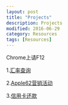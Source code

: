 ```yaml
---
layout: post
title: "Projects"
description: Projects
modified: 2016-06-29
category: Resources
tags: [Resources]
---
```


Chrome上请F12

1.[汇率查询](https://wallet.95516.com/s/wl/web/402/page/life/exchange.html)

2.[Apple62营销活动](https://wallet.95516.com/s/wl/web/activity/apple/html/apple.html)

3.[信用卡还款](https://wallet.95516.com/s/wl/web/3rdH5/creditPay/html/creditPay.html)


